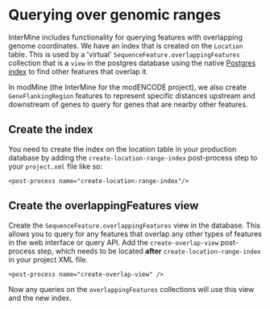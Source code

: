 # Querying over genomic ranges

InterMine includes functionality for querying features with overlapping genome coordinates. We have an index that is created on the `Location` table. This is used by a 'virtual' `SequenceFeature.overlappingFeatures` collection that is a `view` in the postgres database using the native [Postgres index](https://www.postgresql.org/docs/9.5/static/rangetypes.html) to find other features that overlap it.

In modMine \(the InterMine for the modENCODE project\), we also create `GeneFlankingRegion` features to represent specific distances upstream and downstream of genes to query for genes that are nearby other features.

## Create the index

You need to create the index on the location table in your production database by adding the `create-location-range-index` post-process step to your `project.xml` file like so:

```markup
<post-process name="create-location-range-index"/>
```

## Create the overlappingFeatures view

Create the `SequenceFeature.overlappingFeatures` view in the database. This allows you to query for any features that overlap any other types of features in the web interface or query API. Add the `create-overlap-view` post-process step, which needs to be located **after** `create-location-range-index` in your project XML file.

```markup
<post-process name="create-overlap-view" />
```

Now any queries on the `overlappingFeatures` collections will use this view and the new index.

